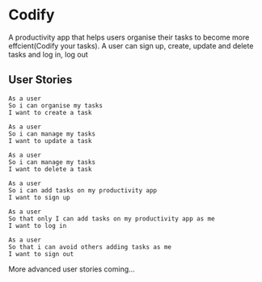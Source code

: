 # Codify

A productivity app that helps users organise their tasks to become more effcient(Codify your tasks). A user can sign up, create, update and delete tasks and log in, log out

## User Stories
```
As a user
So i can organise my tasks
I want to create a task

As a user
So i can manage my tasks
I want to update a task

As a user
So i can manage my tasks
I want to delete a task

As a user
So i can add tasks on my productivity app
I want to sign up

As a user 
So that only I can add tasks on my productivity app as me
I want to log in

As a user
So that i can avoid others adding tasks as me
I want to sign out
```
More advanced user stories coming...

